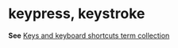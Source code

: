 # keypress, keystroke

**See** [Keys and keyboard shortcuts term collection](~/a-z-word-list-term-collections/term-collections/keys-keyboard-shortcuts.md)
